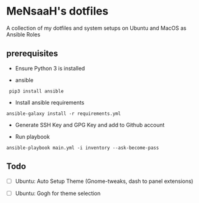 # MeNsaaH's dotfiles

A collection of my dotfiles and system setups on Ubuntu and MacOS as Ansible Roles

prerequisites
-------------

- Ensure Python 3 is installed

- ansible
```
 pip3 install ansible
```

- Install ansible requirements 
```
ansible-galaxy install -r requirements.yml
```

- Generate SSH Key and GPG Key and add to Github account

- Run playbook
```
ansible-playbook main.yml -i inventory --ask-become-pass
```

Todo
----
- [ ] Ubuntu: Auto Setup Theme (Gnome-tweaks, dash to panel extensions)
- [ ] Ubuntu: Gogh for theme selection

